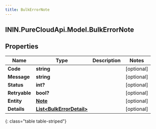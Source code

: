 ```yaml
---
title: BulkErrorNote
---
```

## ININ.PureCloudApi.Model.BulkErrorNote

## Properties

|Name | Type | Description | Notes|
|------------ | ------------- | ------------- | -------------|
| **Code** | **string** |  | [optional] |
| **Message** | **string** |  | [optional] |
| **Status** | **int?** |  | [optional] |
| **Retryable** | **bool?** |  | [optional] |
| **Entity** | [**Note**](Note.html) |  | [optional] |
| **Details** | [**List&lt;BulkErrorDetail&gt;**](BulkErrorDetail.html) |  | [optional] |
{: class="table table-striped"}



